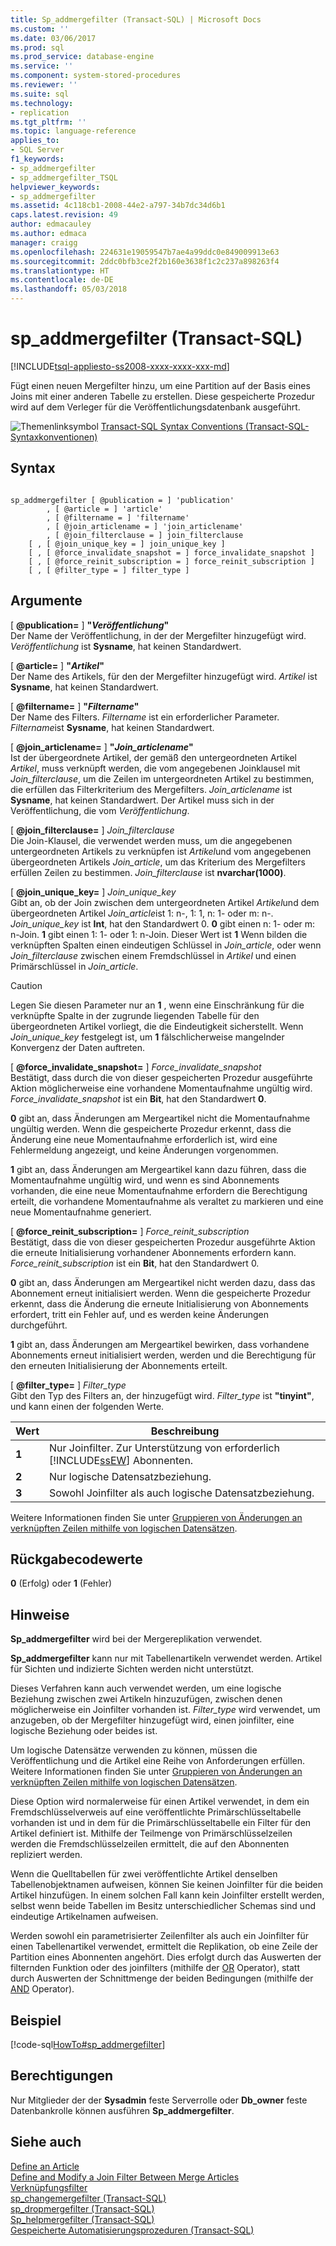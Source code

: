 ```yaml
---
title: Sp_addmergefilter (Transact-SQL) | Microsoft Docs
ms.custom: ''
ms.date: 03/06/2017
ms.prod: sql
ms.prod_service: database-engine
ms.service: ''
ms.component: system-stored-procedures
ms.reviewer: ''
ms.suite: sql
ms.technology:
- replication
ms.tgt_pltfrm: ''
ms.topic: language-reference
applies_to:
- SQL Server
f1_keywords:
- sp_addmergefilter
- sp_addmergefilter_TSQL
helpviewer_keywords:
- sp_addmergefilter
ms.assetid: 4c118cb1-2008-44e2-a797-34b7dc34d6b1
caps.latest.revision: 49
author: edmacauley
ms.author: edmaca
manager: craigg
ms.openlocfilehash: 224631e19059547b7ae4a99ddc0e849009913e63
ms.sourcegitcommit: 2ddc0bfb3ce2f2b160e3638f1c2c237a898263f4
ms.translationtype: HT
ms.contentlocale: de-DE
ms.lasthandoff: 05/03/2018
---
```

# <a name="spaddmergefilter-transact-sql"></a>sp_addmergefilter (Transact-SQL)
[!INCLUDE[tsql-appliesto-ss2008-xxxx-xxxx-xxx-md](../../includes/tsql-appliesto-ss2008-xxxx-xxxx-xxx-md.md)]

  Fügt einen neuen Mergefilter hinzu, um eine Partition auf der Basis eines Joins mit einer anderen Tabelle zu erstellen. Diese gespeicherte Prozedur wird auf dem Verleger für die Veröffentlichungsdatenbank ausgeführt.  
  
 ![Themenlinksymbol](../../database-engine/configure-windows/media/topic-link.gif "Topic link icon") [Transact-SQL Syntax Conventions (Transact-SQL-Syntaxkonventionen)](../../t-sql/language-elements/transact-sql-syntax-conventions-transact-sql.md)  
  
## <a name="syntax"></a>Syntax  
  
```  
  
sp_addmergefilter [ @publication = ] 'publication'   
        , [ @article = ] 'article'   
        , [ @filtername = ] 'filtername'   
        , [ @join_articlename = ] 'join_articlename'   
        , [ @join_filterclause = ] join_filterclause  
    [ , [ @join_unique_key = ] join_unique_key ]  
    [ , [ @force_invalidate_snapshot = ] force_invalidate_snapshot ]  
    [ , [ @force_reinit_subscription = ] force_reinit_subscription ]  
    [ , [ @filter_type = ] filter_type ]  
```  
  
## <a name="arguments"></a>Argumente  
 [  **@publication=** ] **"***Veröffentlichung***"**  
 Der Name der Veröffentlichung, in der der Mergefilter hinzugefügt wird. *Veröffentlichung* ist **Sysname**, hat keinen Standardwert.  
  
 [  **@article=** ] **"***Artikel***"**  
 Der Name des Artikels, für den der Mergefilter hinzugefügt wird. *Artikel* ist **Sysname**, hat keinen Standardwert.  
  
 [  **@filtername=** ] **"***Filtername***"**  
 Der Name des Filters. *Filtername* ist ein erforderlicher Parameter. *Filtername*ist **Sysname**, hat keinen Standardwert.  
  
 [  **@join_articlename=** ] **"***Join_articlename***"**  
 Ist der übergeordnete Artikel, der gemäß den untergeordneten Artikel *Artikel*, muss verknüpft werden, die vom angegebenen Joinklausel mit *Join_filterclause*, um die Zeilen im untergeordneten Artikel zu bestimmen, die erfüllen das Filterkriterium des Mergefilters. *Join_articlename* ist **Sysname**, hat keinen Standardwert. Der Artikel muss sich in der Veröffentlichung, die vom *Veröffentlichung*.  
  
 [  **@join_filterclause=** ] *Join_filterclause*  
 Die Join-Klausel, die verwendet werden muss, um die angegebenen untergeordneten Artikels zu verknüpfen ist *Artikel*und vom angegebenen übergeordneten Artikels *Join_article*, um das Kriterium des Mergefilters erfüllen Zeilen zu bestimmen. *Join_filterclause* ist **nvarchar(1000)**.  
  
 [  **@join_unique_key=** ] *Join_unique_key*  
 Gibt an, ob der Join zwischen dem untergeordneten Artikel *Artikel*und dem übergeordneten Artikel *Join_article*ist 1: n-, 1: 1, n: 1- oder m: n-. *Join_unique_key* ist **Int**, hat den Standardwert 0. **0** gibt einen n: 1- oder m: n-Join. **1** gibt einen 1: 1- oder 1: n-Join. Dieser Wert ist **1** Wenn bilden die verknüpften Spalten einen eindeutigen Schlüssel in *Join_article*, oder wenn *Join_filterclause* zwischen einem Fremdschlüssel in *Artikel* und einen Primärschlüssel in *Join_article*.  
  
> [!CAUTION]  
>  Legen Sie diesen Parameter nur an **1** , wenn eine Einschränkung für die verknüpfte Spalte in der zugrunde liegenden Tabelle für den übergeordneten Artikel vorliegt, die die Eindeutigkeit sicherstellt. Wenn *Join_unique_key* festgelegt ist, um **1** fälschlicherweise mangelnder Konvergenz der Daten auftreten.  
  
 [  **@force_invalidate_snapshot=** ] *Force_invalidate_snapshot*  
 Bestätigt, dass durch die von dieser gespeicherten Prozedur ausgeführte Aktion möglicherweise eine vorhandene Momentaufnahme ungültig wird. *Force_invalidate_snapshot* ist ein **Bit**, hat den Standardwert **0**.  
  
 **0** gibt an, dass Änderungen am Mergeartikel nicht die Momentaufnahme ungültig werden. Wenn die gespeicherte Prozedur erkennt, dass die Änderung eine neue Momentaufnahme erforderlich ist, wird eine Fehlermeldung angezeigt, und keine Änderungen vorgenommen.  
  
 **1** gibt an, dass Änderungen am Mergeartikel kann dazu führen, dass die Momentaufnahme ungültig wird, und wenn es sind Abonnements vorhanden, die eine neue Momentaufnahme erfordern die Berechtigung erteilt, die vorhandene Momentaufnahme als veraltet zu markieren und eine neue Momentaufnahme generiert.  
  
 [  **@force_reinit_subscription=** ] *Force_reinit_subscription*  
 Bestätigt, dass die von dieser gespeicherten Prozedur ausgeführte Aktion die erneute Initialisierung vorhandener Abonnements erfordern kann. *Force_reinit_subscription* ist ein **Bit**, hat den Standardwert 0.  
  
 **0** gibt an, dass Änderungen am Mergeartikel nicht werden dazu, dass das Abonnement erneut initialisiert werden. Wenn die gespeicherte Prozedur erkennt, dass die Änderung die erneute Initialisierung von Abonnements erfordert, tritt ein Fehler auf, und es werden keine Änderungen durchgeführt.  
  
 **1** gibt an, dass Änderungen am Mergeartikel bewirken, dass vorhandene Abonnements erneut initialisiert werden, werden und die Berechtigung für den erneuten Initialisierung der Abonnements erteilt.  
  
 [  **@filter_type=** ] *Filter_type*  
 Gibt den Typ des Filters an, der hinzugefügt wird. *Filter_type* ist **"tinyint"**, und kann einen der folgenden Werte.  
  
|Wert|Beschreibung|  
|-----------|-----------------|  
|**1**|Nur Joinfilter. Zur Unterstützung von erforderlich [!INCLUDE[ssEW](../../includes/ssew-md.md)] Abonnenten.|  
|**2**|Nur logische Datensatzbeziehung.|  
|**3**|Sowohl Joinfilter als auch logische Datensatzbeziehung.|  
  
 Weitere Informationen finden Sie unter [Gruppieren von Änderungen an verknüpften Zeilen mithilfe von logischen Datensätzen](../../relational-databases/replication/merge/group-changes-to-related-rows-with-logical-records.md).  
  
## <a name="return-code-values"></a>Rückgabecodewerte  
 **0** (Erfolg) oder **1** (Fehler)  
  
## <a name="remarks"></a>Hinweise  
 **Sp_addmergefilter** wird bei der Mergereplikation verwendet.  
  
 **Sp_addmergefilter** kann nur mit Tabellenartikeln verwendet werden. Artikel für Sichten und indizierte Sichten werden nicht unterstützt.  
  
 Dieses Verfahren kann auch verwendet werden, um eine logische Beziehung zwischen zwei Artikeln hinzuzufügen, zwischen denen möglicherweise ein Joinfilter vorhanden ist. *Filter_type* wird verwendet, um anzugeben, ob der Mergefilter hinzugefügt wird, einen joinfilter, eine logische Beziehung oder beides ist.  
  
 Um logische Datensätze verwenden zu können, müssen die Veröffentlichung und die Artikel eine Reihe von Anforderungen erfüllen. Weitere Informationen finden Sie unter [Gruppieren von Änderungen an verknüpften Zeilen mithilfe von logischen Datensätzen](../../relational-databases/replication/merge/group-changes-to-related-rows-with-logical-records.md).  
  
 Diese Option wird normalerweise für einen Artikel verwendet, in dem ein Fremdschlüsselverweis auf eine veröffentlichte Primärschlüsseltabelle vorhanden ist und in dem für die Primärschlüsseltabelle ein Filter für den Artikel definiert ist. Mithilfe der Teilmenge von Primärschlüsselzeilen werden die Fremdschlüsselzeilen ermittelt, die auf den Abonnenten repliziert werden.  
  
 Wenn die Quelltabellen für zwei veröffentlichte Artikel denselben Tabellenobjektnamen aufweisen, können Sie keinen Joinfilter für die beiden Artikel hinzufügen. In einem solchen Fall kann kein Joinfilter erstellt werden, selbst wenn beide Tabellen im Besitz unterschiedlicher Schemas sind und eindeutige Artikelnamen aufweisen.  
  
 Werden sowohl ein parametrisierter Zeilenfilter als auch ein Joinfilter für einen Tabellenartikel verwendet, ermittelt die Replikation, ob eine Zeile der Partition eines Abonnenten angehört. Dies erfolgt durch das Auswerten der filternden Funktion oder des joinfilters (mithilfe der [OR](../../t-sql/language-elements/or-transact-sql.md) Operator), statt durch Auswerten der Schnittmenge der beiden Bedingungen (mithilfe der [AND](../../t-sql/language-elements/and-transact-sql.md) Operator).  
  
## <a name="example"></a>Beispiel  
 [!code-sql[HowTo#sp_addmergefilter](../../relational-databases/replication/codesnippet/tsql/sp-addmergefilter-transa_1.sql)]  
  
## <a name="permissions"></a>Berechtigungen  
 Nur Mitglieder der der **Sysadmin** feste Serverrolle oder **Db_owner** feste Datenbankrolle können ausführen **Sp_addmergefilter**.  
  
## <a name="see-also"></a>Siehe auch  
 [Define an Article](../../relational-databases/replication/publish/define-an-article.md)   
 [Define and Modify a Join Filter Between Merge Articles](../../relational-databases/replication/publish/define-and-modify-a-join-filter-between-merge-articles.md)   
 [Verknüpfungsfilter](../../relational-databases/replication/merge/join-filters.md)   
 [sp_changemergefilter &#40;Transact-SQL&#41;](../../relational-databases/system-stored-procedures/sp-changemergefilter-transact-sql.md)   
 [sp_dropmergefilter &#40;Transact-SQL&#41;](../../relational-databases/system-stored-procedures/sp-dropmergefilter-transact-sql.md)   
 [Sp_helpmergefilter &#40;Transact-SQL&#41;](../../relational-databases/system-stored-procedures/sp-helpmergefilter-transact-sql.md)   
 [Gespeicherte Automatisierungsprozeduren &#40;Transact-SQL&#41;](../../relational-databases/system-stored-procedures/replication-stored-procedures-transact-sql.md)  
  
  

